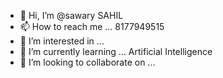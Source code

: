 - 👋 Hi, I’m @sawary SAHIL
- 📫 How to reach me ... 8177949515
- 👀 I’m interested in ... 
- 🌱 I’m currently learning ... Artificial Intelligence
- 💞️ I’m looking to collaborate on ...

<!---
sawarya/sawarya is a ✨ special ✨ repository because its `README.md` (this file) appears on your GitHub profile.
You can click the Preview link to take a look at your changes.
--->

